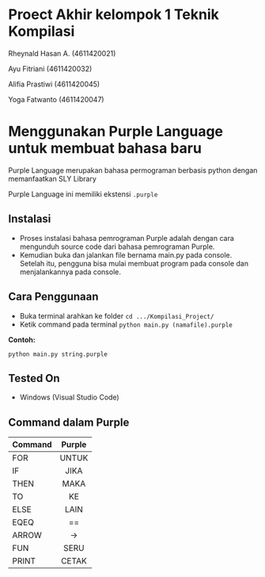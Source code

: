 # Proect Akhir kelompok 1 Teknik Kompilasi

Rheynald Hasan A. 	(4611420021)

Ayu Fitriani 		    (4611420032)

Alifia Prastiwi 	  (4611420045)

Yoga Fatwanto 	    (4611420047)


# Menggunakan Purple Language untuk membuat bahasa baru

Purple Language merupakan bahasa permograman berbasis python dengan memanfaatkan SLY Library

Purple Language ini memiliki ekstensi `.purple`


## Instalasi 

- Proses instalasi bahasa pemrograman Purple adalah dengan cara mengunduh source code dari bahasa pemrograman Purple. 
- Kemudian buka dan jalankan file bernama main.py pada console. Setelah itu, pengguna bisa mulai membuat program pada console dan menjalankannya pada console. 

## Cara Penggunaan

- Buka terminal arahkan ke folder `cd .../Kompilasi_Project/`
- Ketik command pada terminal `python main.py (namafile).purple`

**Contoh:**

```
python main.py string.purple
```

## Tested On

- Windows (Visual Studio Code)

## Command dalam Purple

| Command | Purple |
| ------- | :----: |
| FOR     | UNTUK  |
| IF      |  JIKA  |
| THEN    |  MAKA  |
| TO      |   KE   |
| ELSE    |  LAIN  |
| EQEQ    |   ==   |
| ARROW   |   ->   |
| FUN     | SERU |
| PRINT   | CETAK  |
